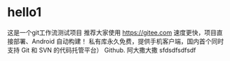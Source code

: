 # hello1
这是一个git工作流测试项目
推荐大家使用 https://gitee.com 速度更快，项目直接部署、Android 自动构建！ 私有库永久免费，提供手机客户端，国内首个同时支持 Git 和 SVN 的代码托管平台） Github.
阿大撒大撒
sfdsdfsdfsdf

